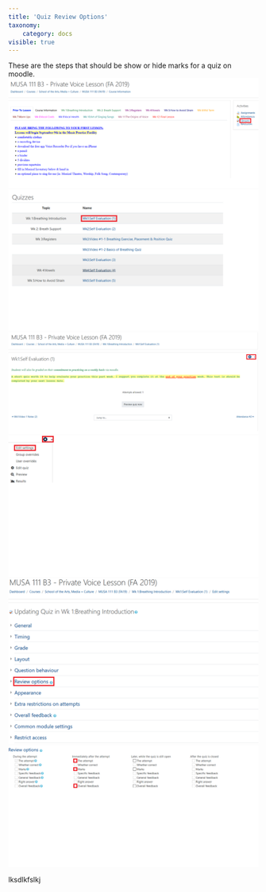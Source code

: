 ```yaml
---
title: 'Quiz Review Options'
taxonomy:
    category: docs
visible: true
---
```


These are the steps that should be show or hide marks for a quiz on moodle.
![](MUSI-1.png)
![](MUSI-2.png)
![](MUSI-3.png)
![](MUSI-4.png)
![](MUSI-5.png)
![](MUSI-6.png)

lksdlkfslkj
